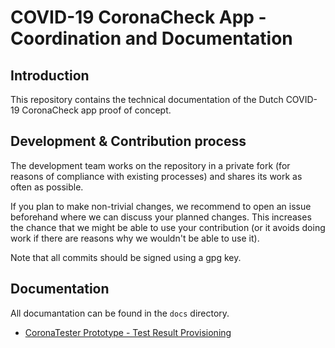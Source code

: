 # COVID-19 CoronaCheck App - Coordination and Documentation

## Introduction
This repository contains the technical documentation of the Dutch COVID-19 CoronaCheck app proof of concept.

## Development & Contribution process

The development team works on the repository in a private fork (for reasons of compliance with existing processes) and shares its work as often as possible.

If you plan to make non-trivial changes, we recommend to open an issue beforehand where we can discuss your planned changes.
This increases the chance that we might be able to use your contribution (or it avoids doing work if there are reasons why we wouldn't be able to use it).

Note that all commits should be signed using a gpg key.

## Documentation
All documantation can be found in the `docs` directory.
 - [CoronaTester Prototype - Test Result Provisioning](https://github.com/minvws/nl-covid19-coronacheck-app-coordination/blob/main/docs/providing-test-results.md)

